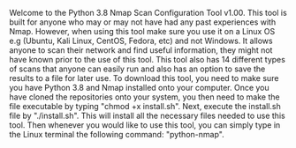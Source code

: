 Welcome to the Python 3.8 Nmap Scan Configuration Tool v1.00. This tool is built for anyone who may or may not have had any past experiences with Nmap. However, when using this tool make sure you use it on a Linux OS e.g (Ubuntu, Kali Linux, CentOS, Fedora, etc) and not Windows. It allows anyone to scan their network and find useful information, they might not have known prior to the use of this tool. This tool also has 14 different types of scans that anyone can easily run and also has an option to save the results to a file for later use. To download this tool, you need to make sure you have Python 3.8 and Nmap installed onto your computer. Once you have cloned the repositories onto your system, you then need to make the file executable by typing "chmod +x install.sh". Next, execute the install.sh file by "./install.sh". This will install all the necessary files needed to use this tool. Then whenever you would like to use this tool, you can simply type in the Linux terminal the following command: "python-nmap".

